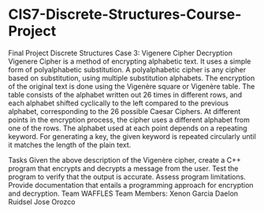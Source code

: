 # CIS7-Discrete-Structures-Course-Project
Final Project Discrete Structures 
Case 3: Vigenere Cipher Decryption
Vigenere Cipher is a method of encrypting alphabetic text. It uses a simple form of polyalphabetic substitution. A polyalphabetic cipher is any cipher based on substitution, using multiple substitution alphabets. The encryption of the original text is done using the Vigenère square or Vigenère table. The table consists of the alphabet written out 26 times in different rows, and each alphabet shifted cyclically to the left compared to the previous alphabet, corresponding to the 26 possible Caesar Ciphers.
At different points in the encryption process, the cipher uses a different alphabet from one of the rows.
The alphabet used at each point depends on a repeating keyword.
For generating a key, the given keyword is repeated circularly until it matches the length of the plain text.

Tasks
Given the above description of the Vigenère cipher, create a C++ program that encrypts and decrypts a message from the user.
Test the program to verify that the output is accurate. Assess program limitations.
Provide documentation that entails a programming approach for encryption and decryption.
Team WAFFLES
Team Members:
Xenon Garcia
Daelon Ruidsel
Jose Orozco
